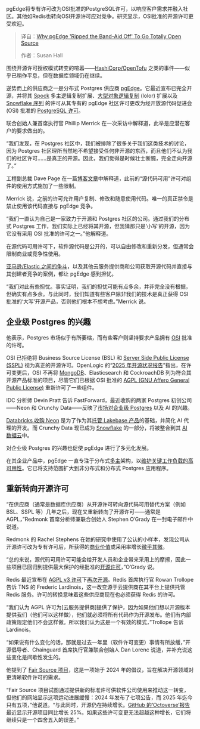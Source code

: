 
<!--
title: pgEdge为何壮士断腕，彻底开源？
cover: https://cdn.thenewstack.io/media/2025/09/cb49d210-coding123.jpeg
summary: pgEdge将专有许可改为OSI批准的PostgreSQL许可，以响应客户需求并融入社区。其他如Redis也转向OSI开源许可应对竞争。研究显示，OSI批准的开源许可更受欢迎。
-->

pgEdge将专有许可改为OSI批准的PostgreSQL许可，以响应客户需求并融入社区。其他如Redis也转向OSI开源许可应对竞争。研究显示，OSI批准的开源许可更受欢迎。

> 译自：[Why pgEdge 'Ripped the Band-Aid Off' To Go Totally Open Source](https://thenewstack.io/why-pgedge-ripped-the-band-aid-off-to-go-totally-open-source/)
> 
> 作者：Susan Hall

围绕开源许可授权模式转变的喧嚣——[HashiCorp/OpenTofu](https://thenewstack.io/how-opentofu-happened-and-whats-next/) 之类的事件——似乎已稍作平息，但在数据库领域仍在继续。

逆势而上的供应商之一是分布式 Postgres 供应商 [pgEdge](https://www.pgedge.com/?utm_content=inline+mention)。它最近宣布已完全开源，并将其 [Spock](https://github.com/pgEdge/spock) 多主逻辑复制扩展、[大型对象逻辑复制](https://github.com/pgEdge/lolor) (lolor) 扩展以及 [Snowflake 序列](https://github.com/pgEdge/snowflake) 的许可从其专有的 pgEdge 社区许可更改为经开放源代码促进会 (OSI) 批准的 [PostgreSQL 许可](https://opensource.org/license/postgresql)。

联合创始人兼首席执行官 Phillip Merrick 在一次采访中解释道，此举是应潜在客户的要求做出的。

“我们发现，在 Postgres 社区中，我们被排除了很多关于我们这类技术的讨论，因为 Postgres 社区理所当然地不希望接受任何非开源的东西，而且他们不认为我们的社区许可……是真正的开源。因此，我们觉得是时候壮士断腕，完全走向开源了。”

工程副总裁 Dave Page 在一篇[博客文章](https://www.pgedge.com/blog/pgedge-goes-open-source)中解释道，此前的“源代码可用”许可对组件的使用方式施加了一些限制。

Merrick 说，之前的许可允许用户复制、修改和随意使用代码。唯一的真正禁令是禁止使用该代码直接与 pgEdge 竞争。

“我们一直认为自己是一家致力于开源和 Postgres 社区的公司。通过我们的分布式 Postgres 工作，我们实际上已经将其开源，但我猜那只是‘小写’的开源，因为它没有采用 OSI 批准的许可之一。”他解释道。

在源代码可用许可下，软件源代码是公开的，可以自由修改和重新分发，但通常会限制商业或竞争性使用。

[亚马逊/Elastic 之间的争斗](https://thenewstack.io/amazon-elastic-and-the-fight-for-open-source-freedom-in-the-enterprise/)，以及其他云服务提供商和公司获取开源代码并直接与其创建者竞争的案例，都让 pgEdge 感到担忧。

“我们对此有些担忧。事实证明，我们的担忧可能有点多余，并非完全没有根据，但确实有点多余。与此同时，我们知道有些客户除非我们的技术是真正获得 OSI 批准的‘大写’开源产品，否则他们根本不想考虑。”Merrick 说。

## 企业级 Postgres 的兴趣

他表示，Postgres 市场似乎有所萎缩，而有些客户则坚持要求产品拥有 [OSI](https://opensource.org/osd) 批准的许可。

OSI 已拒绝将 Business Source License (BSL) 和 [Server Side Public License (SSPL)](https://opensource.org/blog/the-sspl-is-not-an-open-source-license) 视为真正的开源许可。OpenLogic 的“[2025 年开源状况报告](https://www.openlogic.com/system/files/2025-05/report-openlogic-2025-state-of-open-source-support.pdf)”指出，在许可变更后，OSI 不再将 [MongoDB](https://www.mongodb.com/cloud/atlas/?utm_content=inline+mention)、Elasticsearch 和 CockroachDB 列为符合其开源产品标准的项目，尽管它们已根据 OSI 批准的 [AGPL (GNU Affero General Public License)](https://opensource.org/license/agpl-v3) 重新许可了一些组件。

IDC 分析师 Devin Pratt 告诉 FastForward，最近收购的两家 Postgres 初创公司——Neon 和 Crunchy Data——反映了[市场对企业级 Postgres](https://fastforward.boldstart.vc/snowflake-snags-crunchy-data-to-get-enterprise-grade-postgres-database/) 以及 AI 的兴趣。

[Databricks 收购 Neon](https://www.wsj.com/articles/databricks-to-buy-startup-neon-for-1-billion-fdded971) 是为了作为其[托管 Lakebase 产品](https://thenewstack.io/lakebase-is-databricks-fully-managed-postgres-database-for-the-ai-era/)的基础，并简化 AI 代理的开发。而 Crunchy Data 现已成为 [Snowflake](https://www.snowflake.com/?utm_content=inline+mention) 的一部分，将被整合到其 [AI 数据云](https://thenewstack.io/how-snowflake-redefined-its-data-stack-with-an-ai-first-strategy/)中。

对企业级 Postgres 的兴趣也促使 pgEdge 进行了多元化发展。

在其企业产品中，pgEdge 一直专注于分布式[多主](https://www.pgedge.com/solutions/benefit/multi-master)架构，以[维护关键工作负载的高可用性](https://thenewstack.io/how-distributed-postgres-solves-clouds-high-availability-problem/)。它已将支持范围扩大到非分布式和分布式 Postgres 应用程序。

## 重新转向开源许可

“在供应商（通常是数据库供应商）从开源许可转向源代码可用替代方案（例如 BSL、SSPL 等）几年之后，现在又重新转向了开源许可——通常是 AGPL，”Redmonk 首席分析师兼联合创始人 Stephen O’Grady 在一封电子邮件中说道。

Redmonk 的 Rachel Stephens 在她的研究中使用了公认的小样本，发现公司从开源许可改为专有许可后，所获得的[商业价值](https://redmonk.com/rstephens/2024/08/26/software-licensing-changes-and-their-impact-on-financial-outcomes/)或采用率增长[微乎其微](https://redmonk.com/rstephens/2024/08/26/software-licensing-changes-and-their-impact-on-financial-outcomes/)。

“总的来说，源代码可用许可可能会给开发人员和企业带来采用上的摩擦，因此一些项目已回归到提供最大保护的经批准的[开源许可](https://thenewstack.io/how-do-open-source-licenses-work-the-ultimate-guide/ "开源许可")，”O’Grady 说。

Redis 最近宣布在 [AGPL v3 许可](https://opensource.org/license/agpl-v3)下[再次开源](https://thenewstack.io/redis-is-open-source-again/)。Redis 首席执行官 Rowan Trollope 告诉 TNS 的 Frederic Lardinois，这一改变源于云提供商在其平台上提供托管 Redis 服务。许可的转换意味着这些供应商现在也必须获得 Redis 的许可。

“我们认为 AGPL 许可为[云服务提供商]提供了保护，因为如果他们想以开源版本提供我们（他们可以这样做），他们就必须将所有代码作为开源发布。他们有内部政策规定他们不会这样做。所以我们认为这是一个有效的模式，”Trollope 告诉 Lardinois。

“如果说有什么变化的话，那就是过去一年里（软件许可变更）事情有所放缓，”开源倡导者、Chainguard 首席执行官兼联合创始人 Dan Lorenc 说道，并补充说这些变化是间歇性发生的。

他提到了 [Fair Source 项目](https://fair.io/about/)，这是一项始于 2024 年的倡议，旨在解决开源领域对更清晰软件许可的需求。

“Fair Source 项目试图通过提供新的标准许可供软件公司使用来推动这一转变，但他们的网站显示这项运动进展缓慢：2024 年发布了七项公告，而 2025 年迄今只有五项，”他说道。“与此同时，开源仍在持续增长。[GitHub 的‘Octoverse’报告](https://github.blog/news-insights/octoverse/octoverse-2024/)最近显示开源项目同比增长 25%。如果这些许可变更无法超越这种增长，它们将继续只是一个四舍五入的误差。”